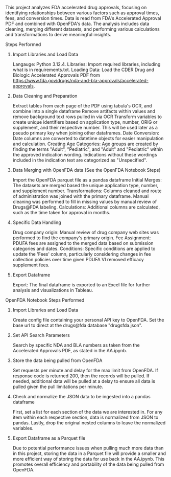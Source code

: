 This project analyzes FDA accelerated drug approvals, focusing on identifying relationships between various factors such as approval times, fees, and conversion times. Data is read from FDA's Accelerated Approval PDF and combined with OpenFDA's data. The analysis includes data cleaning, merging different datasets, and performing various calculations and transformations to derive meaningful insights. 

Steps Performed
1. Import Libraries and Load Data

    Langauge: Python 3.12.4.
    Libraries: Import required libraries, including what is in requirements.txt.
    Loading Data: Load the CDER Drug and Biologic Accelerated Approvals PDF from https://www.fda.gov/drugs/nda-and-bla-approvals/accelerated-approvals.

2. Data Cleaning and Preparation

    Extract tables from each page of the PDF using tabula's OCR, and combine into a single dataframe
    Remove artifacts within values and remove background text rows pulled in via OCR
    Transform variables to create unique identifiers based on application type, number, ORIG or supplement, and their respective number. This will be used later as a pseudo primary key when joining other dataframes.
    Date Conversion: Date columns are converted to datetime objects for easier manipulation and calculation.
    Creating Age Categories: Age groups are created by finding the terms "Adult", "Pediatric", and "Adult" and "Pediatric" within the approved indication wording. Indications without these wordings included in the indication text are categorized as "Unspecified".
    
3. Data Merging with OpenFDA data (See the OpenFDA Notebook Steps)

    Import the OpenFDA parquet file as a pandas dataframe
    Initial Merges: The datasets are merged based the unique application type, number, and supplement number.
    Transformations: Columns cleaned and route of administration was joined with the primary dataframe. Manual cleaning was performed to fill in missing values by manual review of Drugs@FDA labeling.
    Calculations: Additional columns are calculated, such as the time taken for approval in months.

4. Specific Data Handling

    Drug company origin: Manual review of drug company web sites was performed to find the company's primary origin.
    Fee Assignment: PDUFA fees are assigned to the merged data based on submission categories and dates.
    Conditions: Specific conditions are applied to update the 'Fees' column, particularly considering changes in fee collection policies over time given PDUFA VI removed efficacy supplement fees.

5. Export Dataframe

    Export: The final dataframe is exported to an Excel file for further analysis and visualizations in Tableau.

OpenFDA Notebook Steps Performed
1. Import Libraries and Load Data

    Create config file containing your personal API key to OpenFDA.
    Set the base url to direct at the drugs@fda database "drugsfda.json".
   
2. Set API Search Parameters

    Search by specific NDA and BLA numbers as taken from the Accelerated Approvals PDF, as stated in the AA.ipynb.
        
3. Store the data being pulled from OpenFDA

    Set requests per minute and delay for the max limit from OpenFDA.
    If response code is returned 200, then the records will be pulled. If needed, additional data will be pulled at a delay to ensure all data is pulled given the pull limitations per minute.

4. Check and normalize the JSON data to be ingested into a pandas dataframe

    First, set a list for each section of the data we are interested in.
    For any item within each respective section, data is normalized from JSON to pandas.
    Lastly, drop the original nested columns to leave the normalized variables.

5. Export Dataframe as a Parquet file

    Due to potential performance issues when pulling much more data than in this project, storing the data in a Parquet file will provide a smaller and more efficient way of storing the data for use back in the AA.ipynb. This promotes overall efficiency and portability of the data being pulled from OpenFDA.
